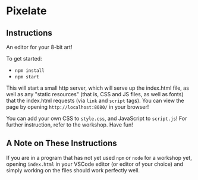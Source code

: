 # Pixelate 

## Instructions

An editor for your 8-bit art!

To get started:

* `npm install`
* `npm start`

This will start a small http server, which will serve up the index.html file, as well as any "static resources" (that is, CSS and JS files, as well as fonts) that the index.html requests (via `link` and `script` tags). You can view the page by opening `http://localhost:8080/` in your browser!

You can add your own CSS to `style.css`, and JavaScript to `script.js`! For further instruction, refer to the workshop. Have fun!

## A Note on These Instructions

If you are in a program that has not yet used `npm` or `node` for a workshop yet, opening `index.html` in your VSCode editor (or editor of your choice) and simply working on the files should work perfectly well.
